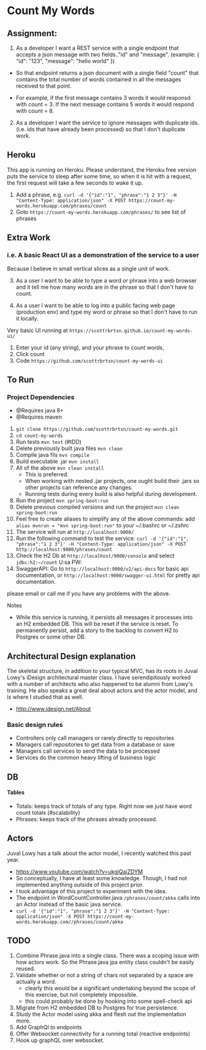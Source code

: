 # Count My Words
## Assignment:

1. As a developer I want a REST service with a single endpoint that accepts a json message with two fields.."id" and "message". (example: { "id": "123", "message": "hello world" })

- So that endpoint returns a json document with a single field "count" that contains the total number of words contained in all the messages received to that point.

- For example, if the first message contains 3 words it would responsd with count = 3. If the next message contains 5 words it would respond with count = 8.


2. As a developer I want the service to ignore messages with duplicate ids. (i.e. ids that have already been processed) so that I don't duplicate work.

## Heroku
This app is running on Heroku.  Please understand, the Heroku free version puts the service to sleep after some time, so when it is hit with a request, the first request will take a few seconds to wake it up. 

1. Add a phrase, e.g. `curl -d '{"id":"1", "phrase":"1 2 3"}' -H "Content-Type: application/json" -X POST https://count-my-words.herokuapp.com/phrases/count`
2. Goto `https://count-my-words.herokuapp.com/phrases/` to see list of phrases

## Extra Work 
### i.e. A basic React UI as a demonstration of the service to a user
Because I believe in small vertical slices as a single unit of work.

3. As a user I want to be able to type a word or phrase into a web browser and it tell me how many words are in the phrase so that I don't have to count.

4. As a user I want to be able to log into a public facing web page (production env) and type my word or phrase so that I don't have to run it locally. 

Very basic UI running at `https://scottrbrtsn.github.io/count-my-words-ui/`
1. Enter your id (any string), and your phrase to count words, 
2. Click count
3. Code `https://github.com/scottrbrtsn/count-my-words-ui`

## To Run
### Project Dependencies
- @Requires java 8+
- @Requires maven
1. `git clone https://github.com/scottrbrtsn/count-my-words.git`
1. `cd count-my-words`
2. Run tests `mvn test` (#tDD)
3. Delete previously built java files `mvn clean`
3. Compile java fils `mvn compile`
4. Build executable .jar `mvn install`
5. All of the above `mvn clean install`
	-  This is preferred.
	-  When working with nested .jar projects, one ought build their .jars so other projects can reference any changes.  
	-  Running tests during every build is also helpful during development.
6. Run the project `mvn spring-boot:run`
7. Delete previous compiled versions and run the project `mvn clean spring-boot:run`
8. Feel free to create aliases to simplify any of the above commands:  add `alias mvnrun = "mvn spring-boot:run"` to your ~/.bashrc or ~/.zshrc
9. The service will run at `http://localhost:9000/`
10. Run the following command to test the service: `curl -d '{"id":"1", "phrase":"1 2 3"}' -H "Content-Type: application/json" -X POST http://localhost:9000/phrases/count`
11. Check the H2 Db at `http://localhost/9000/console` and select `jdbc:h2:~/count` U:sa PW:
12. SwaggerAPI: Go to `http://localhost:9000/v2/api-docs` for basic api documentation, or `http://localhost:9000/swagger-ui.html` for pretty api documentation.

please email or call me if you have any problems with the above.  

Notes
- While this service is running, it persists all messages it processes into an H2 embedded DB.  This will be reset if the service is reset.  To permanently persist, add a story to the backlog to convert H2 to Postgres or some other DB.  

 ## Architectural Design explanation
The skeletal structure, in addition to your typical MVC, has its roots in Juval Lowy's iDesign architectural master class.  I have serendipitously worked with a number of architects who also happened to be alumni from Lowy's training.  He also speaks a great deal about actors and the actor model, and is where I studied that as well. 
- http://www.idesign.net/About

### Basic design rules
- Controllers only call managers or rarely directly to repositories
- Managers call repositories to get data from a database or save
- Managers call services to send the data to be processed
- Services do the common heavy lifting of business logic

## DB
#### Tables
- Totals: keeps track of totals of any type.  Right now we just have word count totals (#scalability)
- Phrases: keeps track of the phrases already processed.

## Actors
Juval Lowy has a talk about the actor model, I recently watched this past year.  
- https://www.youtube.com/watch?v=ukgjQaiZDYM
- So conceptually, I have at least some knowledge.  Though, I had not implemented anything outside of this project prior.  
- I took advantage of this project to experiment with the idea.
- The endpoint in WordCountController.java `/phrases/count/akka` calls into an Actor instead of the basic java service. 
- `curl -d '{"id":"1", "phrase":"1 2 3"}' -H "Content-Type: application/json" -X POST https://count-my-words.herokuapp.com//phrases/count/akka`

## TODO
1. Combine Phrase.java into a single class. There was a scoping issue with how actors work. So the Phrase.java jpa entity class couldn't be easily reused.  
1. Validate whether or not a string of chars not separated by a space are actually a word.
    - clearly this would be a significant undertaking beyond the scope of this exercise, but not completely impossible.
    - this could probably be done by hooking into some spell-check api
2. Migrate from H2 embedded DB to Postgres for true persistence.
3. Study the Actor model using akka and flesh out the implementation more.
4. Add GraphQl to endpoints
5. Offer Websocket connectivity for a running total (reactive endpoints)
7. Hook up graphQL over websocket.

